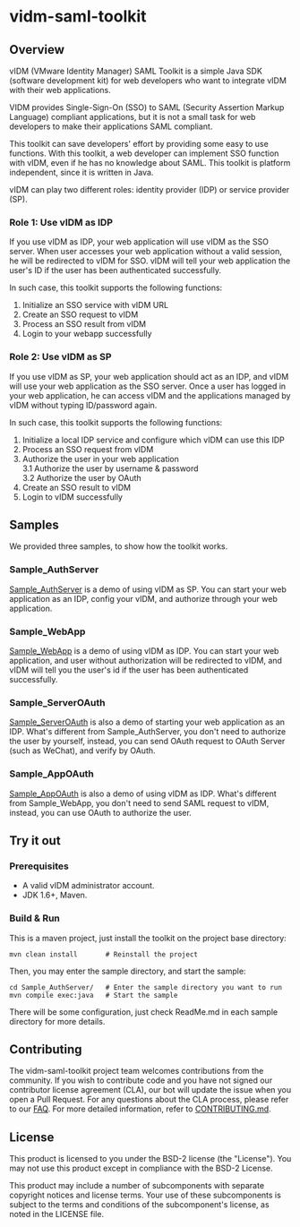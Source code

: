 
# vidm-saml-toolkit

## Overview

vIDM (VMware Identity Manager) SAML Toolkit is a simple Java SDK (software development 
kit) for web developers who want to integrate vIDM with their web applications.

VIDM provides Single-Sign-On (SSO) to SAML (Security Assertion Markup Language) compliant
applications, but it is not a small task for web developers to make their applications
SAML compliant.

This toolkit can save developers' effort by providing some easy to use functions. With
this toolkit, a web developer can implement SSO function with vIDM, even if he has no
knowledge about SAML. This toolkit is platform independent, since it is written in Java. 

vIDM can play two different roles: identity provider (IDP) or service provider (SP).

### Role 1: Use vIDM as IDP

If you use vIDM as IDP, your web application will use vIDM as the SSO server. When user
accesses your web application without a valid session, he will be redirected to vIDM for
SSO. vIDM will tell your web application the user's ID if the user has been authenticated
successfully.

In such case, this toolkit supports the following functions:
1. Initialize an SSO service with vIDM URL      
2. Create an SSO request to vIDM      
3. Process an SSO result from vIDM      
4. Login to your webapp successfully


### Role 2: Use vIDM as SP

If you use vIDM as SP, your web application should act as an IDP, and vIDM will use your
web application as the SSO server. Once a user has logged in your web application, he can
access vIDM and the applications managed by vIDM without typing ID/password again.

In such case, this toolkit supports the following functions:
1. Initialize a local IDP service and configure which vIDM can use this IDP  
2. Process an SSO request from vIDM     
3. Authorize the user in your web application  
3.1 Authorize the user by username & password  
3.2 Authorize the user by OAuth
4. Create an SSO result to vIDM
5. Login to vIDM successfully

## Samples

We provided three samples, to show how the toolkit works.

### Sample_AuthServer
[Sample_AuthServer](Sample_AuthServer/) is a demo of using vIDM as SP. You can start your
web application as an IDP, config your vIDM, and authorize through your web application.

### Sample_WebApp
[Sample_WebApp](Sample_WebApp/) is a demo of using vIDM as IDP. You can start your web
application, and user without authorization will be redirected to vIDM, and vIDM will tell
you the user's id if the user has been authenticated successfully.

### Sample_ServerOAuth
[Sample_ServerOAuth](Sample_ServerOAuth/) is also a demo of starting
your web application as an IDP. What's different from Sample_AuthServer, you don't need to 
authorize the user by yourself, instead, you can send OAuth request to OAuth Server (such as WeChat), and verify by OAuth.

### Sample_AppOAuth
[Sample_AppOAuth](Sample_AppOAuth/) is also a demo of using vIDM as IDP. What's different from
Sample_WebApp, you don't need to send SAML request to vIDM, instead, you can use OAuth to authorize the user.

## Try it out

### Prerequisites

* A valid vIDM administrator account.
* JDK 1.6+, Maven.

### Build & Run

This is a maven project, just install the toolkit on the project base directory:

```
mvn clean install       # Reinstall the project
```

Then, you may enter the sample directory, and start the sample:
```
cd Sample_AuthServer/   # Enter the sample directory you want to run
mvn compile exec:java   # Start the sample
```

There will be some configuration, just check ReadMe.md in each sample directory for more details.


## Contributing

The vidm-saml-toolkit project team welcomes contributions from the community. If you wish to contribute code and you have not
signed our contributor license agreement (CLA), our bot will update the issue when you open a Pull Request. For any
questions about the CLA process, please refer to our [FAQ](https://cla.vmware.com/faq). For more detailed information,
refer to [CONTRIBUTING.md](CONTRIBUTING.md).

## License

This product is licensed to you under the BSD-2 license (the "License").  You may not use this product except in compliance with the BSD-2 License.

This product may include a number of subcomponents with separate copyright notices and license terms. Your use of these subcomponents is subject to the terms and conditions of the subcomponent's license, as noted in the LICENSE file.

